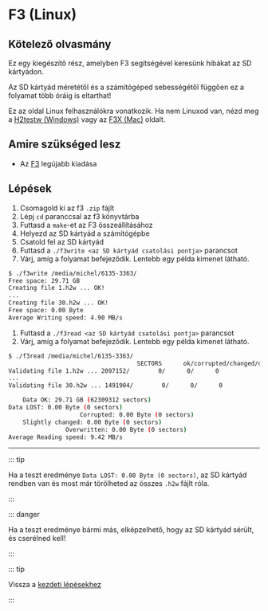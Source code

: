 # F3 (Linux)

## Kötelező olvasmány

Ez egy kiegészítő rész, amelyben F3 segítségével keresünk hibákat az SD kártyádon.

Az SD kártyád méretétől és a számítógéped sebességétől függően ez a folyamat több óráig is eltarthat!

Ez az oldal Linux felhasználókra vonatkozik. Ha nem Linuxod van, nézd meg a [H2testw (Windows)](h2testw-\(windows\)) vagy az [F3X (Mac)](f3x-\(mac\)) oldalt.

## Amire szükséged lesz

- Az [F3](https://github.com/AltraMayor/f3/releases/latest) legújabb kiadása

## Lépések

1. Csomagold ki az f3 `.zip` fájlt
2. Lépj `cd` paranccsal az f3 könyvtárba
3. Futtasd a `make`-et az F3 összeállításához
4. Helyezd az SD kártyád a számítógépbe
5. Csatold fel az SD kártyád
6. Futtasd a `./f3write <az SD kártyád csatolási pontja>` parancsot
7. Várj, amíg a folyamat befejeződik. Lentebb egy példa kimenet látható.

```bash
$ ./f3write /media/michel/6135-3363/
Free space: 29.71 GB
Creating file 1.h2w ... OK!
...
Creating file 30.h2w ... OK!
Free space: 0.00 Byte
Average Writing speed: 4.90 MB/s
```

1. Futtasd a `./f3read <az SD kártyád csatolási pontja>` parancsot
2. Várj, amíg a folyamat befejeződik. Lentebb egy példa kimenet látható.

```bash
$ ./f3read /media/michel/6135-3363/
									SECTORS      ok/corrupted/changed/overwritten
Validating file 1.h2w ... 2097152/        0/      0/      0
...
Validating file 30.h2w ... 1491904/        0/      0/      0

	Data OK: 29.71 GB (62309312 sectors)
Data LOST: 0.00 Byte (0 sectors)
					Corrupted: 0.00 Byte (0 sectors)
	Slightly changed: 0.00 Byte (0 sectors)
				Overwritten: 0.00 Byte (0 sectors)
Average Reading speed: 9.42 MB/s
```

___

::: tip

Ha a teszt eredménye `Data LOST: 0.00 Byte (0 sectors)`, az SD kártyád rendben van és most már törölheted az összes `.h2w` fájlt róla.

:::

::: danger

Ha a teszt eredménye bármi más, elképzelhető, hogy az SD kártyád sérült, és cserélned kell!

:::

::: tip

Vissza a [kezdeti lépésekhez](get-started)

:::
